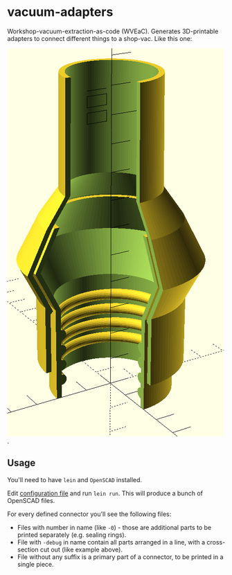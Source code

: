 # vacuum-adapters

Workshop-vacuum-extraction-as-code (WVEaC). Generates 3D-printable
adapters to connect different things to a shop-vac. Like this one:

![Rotating adapter for tools](./rotating-adapter-example.png).

## Usage

You'll need to have `lein` and `OpenSCAD` installed.

Edit [configuration file](./src/vacuum_adapters/core.clj) and run `lein
run`. This will produce a bunch of OpenSCAD files.

For every defined connector you'll see the following files:
- Files with number in name (like `-0`) - those are additional parts to be printed separately (e.g. sealing rings).
- File with `-debug` in name contain all parts arranged in a line, with a cross-section cut out (like example above).
- File without any suffix is a primary part of a connector, to be printed in a single piece.
